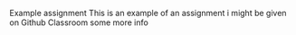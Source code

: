 Example assignment
This is an example of an assignment i might be given on Github Classroom
some more info
